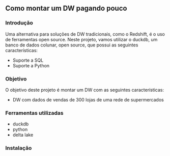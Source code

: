 ## Como montar um DW pagando pouco

### Introdução

Uma alternativa para soluções de DW tradicionais, como o Redshift, é o uso de ferramentas open source. Neste projeto, vamos utilizar o duckdb, um banco de dados colunar, open source, que possui as seguintes características:

- Suporte a SQL
- Suporte a Python

### Objetivo

O objetivo deste projeto é montar um DW com as seguintes características:

- DW com dados de vendas de 300 lojas de uma rede de supermercados

### Ferramentas utilizadas

- duckdb
- python
- delta lake

### Instalação